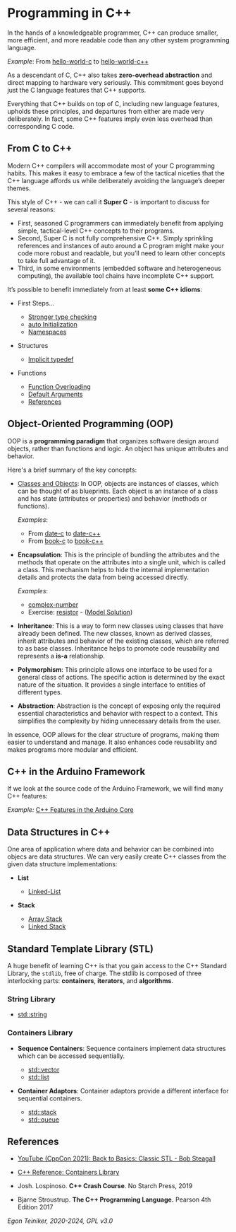 # Programming in C++

In the hands of a knowledgeable programmer, C++ can produce smaller, more efficient,
and more readable code than any other system programming language.

_Example_: From [hello-world-c](introduction/hello-world-c/) to [hello-world-c++](introduction/hello-world-c++/)

As a descendant of C, C++ also takes **zero-overhead abstraction** and direct mapping 
to hardware very seriously. This commitment goes beyond just the C language features 
that C++ supports. 

Everything that C++ builds on top of C, including new language features, upholds these principles, 
and departures from either are made very deliberately. 
In fact, some C++ features imply even less overhead than corresponding C code.


## From C to C++ 

Modern C++ compilers will accommodate most of your C programming habits. 
This makes it easy to embrace a few of the tactical niceties that the C++ language 
affords us while deliberately avoiding the language’s deeper themes. 

This style of C++ - we can call it **Super C** - is important to discuss for several reasons: 
* First, seasoned C programmers can immediately benefit from applying simple, tactical-level 
  C++ concepts to their programs. 
* Second, Super C is not fully comprehensive C++. Simply sprinkling references and instances of 
  auto around a C program might make your code more robust and readable, but you’ll need 
  to learn other concepts to take full advantage of it. 
* Third, in some environments (embedded software and heterogeneous computing), the 
  available tool chains have incomplete C++ support.

It’s possible to benefit immediately from at least **some C++ idioms**:

* First Steps...
  * [Stronger type checking](basics/first-steps/type-checking/README.md)
  * [auto Initialization](basics/first-steps/auto/)
  * [Namespaces](basics/first-steps/namespaces/)

* Structures
  * [Implicit typedef](basics/structures/implicit-typedef/)

* Functions
  * [Function Overloading](basics/functions/function-overloading/)
  * [Default Arguments](basics/functions/default-arguments/)
  * [References](basics/functions/references/)


## Object-Oriented Programming (OOP)

OOP is a **programming paradigm** that organizes software design around objects, 
rather than functions and logic. An object has unique attributes and behavior. 

Here's a brief summary of the key concepts:

* [Classes and Objects](basics/classes/introduction/): In OOP, objects are instances 
of classes, which can be thought of as blueprints. 
Each object is an instance of a class and has state (attributes or properties) 
and behavior (methods or functions).

  _Examples_:
  * From [date-c](basics/classes/introduction/date-c/) to [date-c++](basics/classes/introduction/date-c++/)
  * From [book-c](basics/classes/introduction/book-c/) to [book-c++](basics/classes/introduction/book-c++/)

* **Encapsulation**: This is the principle of bundling the attributes and the 
methods that operate on the attributes into a single unit, which is called a class. 
This mechanism helps to hide the internal implementation details and protects the data 
from being accessed directly.

  _Examples_:
  * [complex-number](basics/classes/complex-number/)
  * Exercise: [resistor](basics/classes/resistor-exercise/) - ([Model Solution](basics/classes/resistor/))

* **Inheritance**: This is a way to form new classes using classes that have 
already been defined. The new classes, known as derived classes, inherit attributes 
and behavior of the existing classes, which are referred to as base classes. 
Inheritance helps to promote code reusability and represents a **is-a** relationship.

* **Polymorphism**: This principle allows one interface to be used for a general 
class of actions. The specific action is determined by the exact nature of the 
situation. It provides a single interface to entities of different types.

* **Abstraction**: Abstraction is the concept of exposing only the required essential
characteristics and behavior with respect to a context. This simplifies the complexity 
by hiding unnecessary details from the user.

In essence, OOP allows for the clear structure of programs, making them easier to 
understand and manage. It also enhances code reusability and makes programs more 
modular and efficient.

## C++ in the Arduino Framework
If we look at the source code of the Arduino Framework, we will find many C++ features:

_Example:_ [C++ Features in the Arduino Core](arduino-framework/)



## Data Structures in C++ 
One area of application where data and behavior can be combined into objecs 
are data structures.
We can very easily create C++ classes from the given data structure implementations:

* **List** 
  * [Linked-List](datastructures/linked-list/)

* **Stack** 
  * [Array Stack](datastructures/stack/array-stack/)
  * [Linked Stack](datastructures/stack/linked-stack/)


## Standard Template Library (STL)

A huge benefit of learning C++ is that you gain access to the C++ Standard Library, the `stdlib`, free of charge. The stdlib is composed of three interlocking parts: **containers**, **iterators**, and **algorithms**.

### String Library

* [std::string ](stl/string/)


### Containers Library

* **Sequence Containers**:
  Sequence containers implement data structures which can be accessed sequentially.
  * [std::vector](stl/vector/)
  * [std::list](stl/list/)

* **Container Adaptors**:
  Container adaptors provide a different interface for sequential containers.
  * [std::stack](stl/stack/)
  * [std::queue](stl/queue/)


## References

* [YouTube (CppCon 2021): Back to Basics: Classic STL - Bob Steagall](https://youtu.be/tXUXl_RzkAk)

* [C++ Reference: Containers Library](https://en.cppreference.com/w/cpp/container)

* Josh. Lospinoso. **C++ Crash Course**. No Starch Press, 2019 

* Bjarne Stroustrup. **The C++ Programming Language.** Pearson 4th Edition 2017

*Egon Teiniker, 2020-2024, GPL v3.0*
